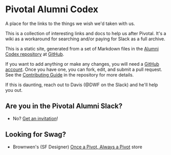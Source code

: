 # Pivotal Alumni Codex

A place for the links to the things we wish we'd taken with us.

This is a collection of interesting links and docs to help us after Pivotal.
It's a wiki as a workaround for searching and/or paying for Slack as a full
archive.

This is a static site, generated from a set of Markdown files in the [Alumni Codex repository](https://github.com/alumni-codex/alumni-codex.github.io) at [GitHub](https://github.com).

If you want to add anything or make any changes, you will need a [GitHub account](https://github.com/join).
Once you have one, you can fork, edit, and submit a pull request. See the [Contributing Guide](https://github.com/alumni-codex/alumni-codex.github.io/blob/main/CONTRIBUTING.md) in the repository for more details.

If this is daunting, reach out to Davis (@DWF on the Slack) and he'll help you out. 

## Are you in the Pivotal Alumni Slack?

- No? [Get an invitation](https://pivotal.fun)!

## Looking for Swag?

- Brownwen's (SF Designer)
  [Once a Pivot, Always a Pivot](https://always-a-pivot.creator-spring.com/)
  store

